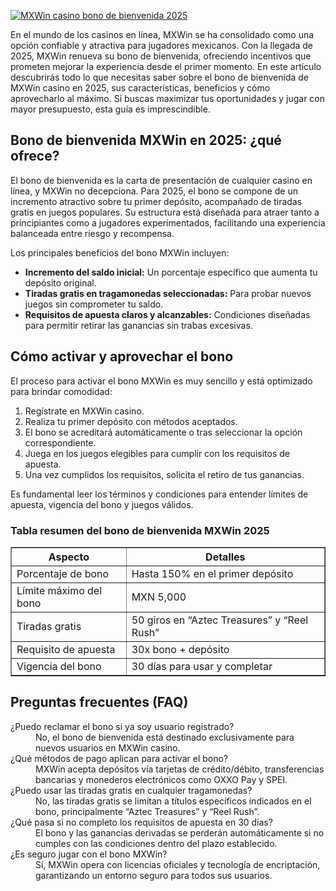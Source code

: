 [![MXWin casino bono de bienvenida 2025](https://123-caf.pages.dev/gitsignup.png)](https://vrmoo.ru/Bt82HjjY)

<div>   <p>En el mundo de los casinos en línea, MXWin se ha consolidado como una opción confiable y atractiva para jugadores mexicanos. Con la llegada de 2025, MXWin renueva su bono de bienvenida, ofreciendo incentivos que prometen mejorar la experiencia desde el primer momento. En este artículo descubrirás todo lo que necesitas saber sobre el bono de bienvenida de MXWin casino en 2025, sus características, beneficios y cómo aprovecharlo al máximo. Si buscas maximizar tus oportunidades y jugar con mayor presupuesto, esta guía es imprescindible.</p>      <h2>Bono de bienvenida MXWin en 2025: ¿qué ofrece?</h2>   <p>El bono de bienvenida es la carta de presentación de cualquier casino en línea, y MXWin no decepciona. Para 2025, el bono se compone de un incremento atractivo sobre tu primer depósito, acompañado de tiradas gratis en juegos populares. Su estructura está diseñada para atraer tanto a principiantes como a jugadores experimentados, facilitando una experiencia balanceada entre riesgo y recompensa.</p>   <p>Los principales beneficios del bono MXWin incluyen:</p> <ul>     <li><strong>Incremento del saldo inicial:</strong> Un porcentaje específico que aumenta tu depósito original.</li>     <li><strong>Tiradas gratis en tragamonedas seleccionadas:</strong> Para probar nuevos juegos sin comprometer tu saldo.</li>     <li><strong>Requisitos de apuesta claros y alcanzables:</strong> Condiciones diseñadas para permitir retirar las ganancias sin trabas excesivas.</li>   </ul>    <h2>Cómo activar y aprovechar el bono</h2>   <p>El proceso para activar el bono MXWin es muy sencillo y está optimizado para brindar comodidad:</p>   <ol>     <li>Regístrate en MXWin casino.</li>     <li>Realiza tu primer depósito con métodos aceptados.</li>     <li>El bono se acreditará automáticamente o tras seleccionar la opción correspondiente.</li>     <li>Juega en los juegos elegibles para cumplir con los requisitos de apuesta.</li>     <li>Una vez cumplidos los requisitos, solicita el retiro de tus ganancias.</li>   </ol>   <p>Es fundamental leer los términos y condiciones para entender límites de apuesta, vigencia del bono y juegos válidos.</p>    <h3>Tabla resumen del bono de bienvenida MXWin 2025</h3>   <table border="1" cellpadding="5" cellspacing="0">     <thead>       <tr>         <th>Aspecto</th>         <th>Detalles</th>       </tr>     </thead>     <tbody>       <tr>         <td>Porcentaje de bono</td>         <td>Hasta 150% en el primer depósito</td>       </tr>       <tr>         <td>Límite máximo del bono</td>         <td>MXN 5,000</td>       </tr>       <tr>         <td>Tiradas gratis</td>         <td>50 giros en “Aztec Treasures” y “Reel Rush”</td>       </tr>       <tr>         <td>Requisito de apuesta</td>         <td>30x bono + depósito</td>       </tr>       <tr>         <td>Vigencia del bono</td>         <td>30 días para usar y completar</td>       </tr>     </tbody>   </table>    <h2>Preguntas frecuentes (FAQ)</h2>   <dl>     <dt>¿Puedo reclamar el bono si ya soy usuario registrado?</dt>     <dd>No, el bono de bienvenida está destinado exclusivamente para nuevos usuarios en MXWin casino.</dd>        <dt>¿Qué métodos de pago aplican para activar el bono?</dt>     <dd>MXWin acepta depósitos vía tarjetas de crédito/débito, transferencias bancarias y monederos electrónicos como OXXO Pay y SPEI.</dd>        <dt>¿Puedo usar las tiradas gratis en cualquier tragamonedas?</dt>     <dd>No, las tiradas gratis se limitan a títulos específicos indicados en el bono, principalmente “Aztec Treasures” y “Reel Rush”.</dd>        <dt>¿Qué pasa si no completo los requisitos de apuesta en 30 días?</dt>     <dd>El bono y las ganancias derivadas se perderán automáticamente si no cumples con las condiciones dentro del plazo establecido.</dd>        <dt>¿Es seguro jugar con el bono MXWin?</dt>     <dd>Sí, MXWin opera con licencias oficiales y tecnología de encriptación, garantizando un entorno seguro para todos sus usuarios.</dd>   </dl>   </div>